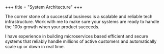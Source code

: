 +++
title = "System Architecture"
+++

The corner stone of a successful business is a scalable and reliable tech infrastructure. Work with me to make sure your systems are ready to handle the 100x growth when your product succeeds. 

<!--more-->

I have experience in building microservices based efficient and secure systems that reliably handle millions of active customers and automatically scale up or down in real time. 
